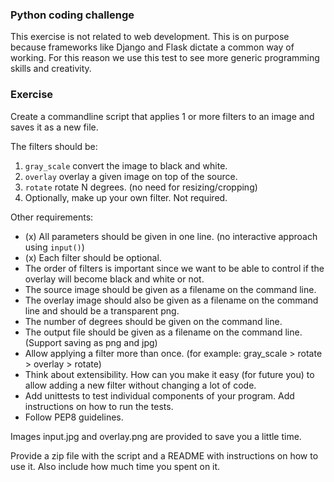 ### Python coding challenge

This exercise is not related to web development. This is on purpose because frameworks like Django and Flask
dictate a common way of working. For this reason we use this test to see more generic programming skills
and creativity.

### Exercise

Create a commandline script that applies 1 or more filters to an image and saves it as a new file.

The filters should be:

1. `gray_scale` convert the image to black and white.
2. `overlay` overlay a given image on top of the source.
3. `rotate` rotate N degrees. (no need for resizing/cropping)
4. Optionally, make up your own filter. Not required.

Other requirements:

- (x) All parameters should be given in one line. (no interactive approach using `input()`)
- (x) Each filter should be optional.
- The order of filters is important since we want to be able to control if the overlay will become black and white or not.
- The source image should be given as a filename on the command line.
- The overlay image should also be given as a filename on the command line and should be a transparent png.
- The number of degrees should be given on the command line.
- The output file should be given as a filename on the command line. (Support saving as png and jpg)
- Allow applying a filter more than once. (for example: gray_scale > rotate > overlay > rotate)
- Think about extensibility. How can you make it easy (for future you) to allow adding a new filter without changing a lot of code.
- Add unittests to test individual components of your program. Add instructions on how to run the tests.
- Follow PEP8 guidelines.

Images input.jpg and overlay.png are provided to save you a little time.

Provide a zip file with the script and a README with instructions on how to use it.
Also include how much time you spent on it.
